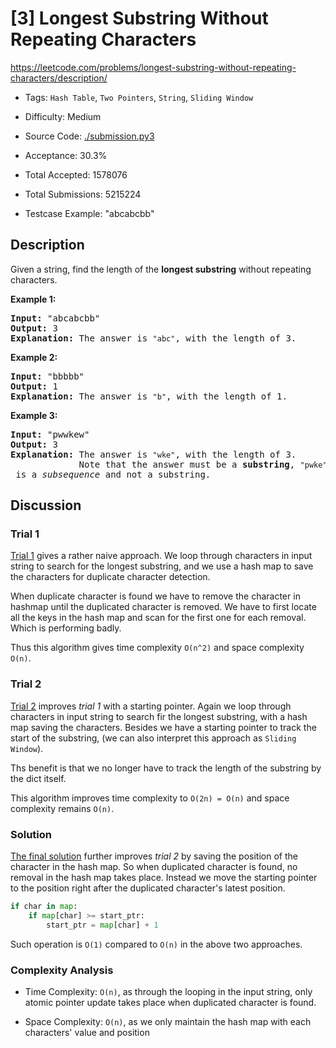 # [3] Longest Substring Without Repeating Characters

<https://leetcode.com/problems/longest-substring-without-repeating-characters/description/>

- Tags: `Hash Table`, `Two Pointers`, `String`, `Sliding Window`

- Difficulty: Medium

- Source Code: [./submission.py3](./submission.py3)

- Acceptance: 30.3%

- Total Accepted: 1578076

- Total Submissions: 5215224

- Testcase Example: "abcabcbb"

## Description

<p>Given a string, find the length of the <b>longest substring</b> without repeating characters.</p>

<div>
<p><strong>Example 1:</strong></p>

<pre>
<strong>Input: </strong><span id="example-input-1-1">&quot;abcabcbb&quot;</span>
<strong>Output: </strong><span id="example-output-1">3 
<strong>Explanation:</strong></span> The answer is <code>&quot;abc&quot;</code>, with the length of 3. 
</pre>

<div>
<p><strong>Example 2:</strong></p>

<pre>
<strong>Input: </strong><span id="example-input-2-1">&quot;bbbbb&quot;</span>
<strong>Output: </strong><span id="example-output-2">1
</span><span id="example-output-1"><strong>Explanation: </strong>T</span>he answer is <code>&quot;b&quot;</code>, with the length of 1.
</pre>

<div>
<p><strong>Example 3:</strong></p>

<pre>
<strong>Input: </strong><span id="example-input-3-1">&quot;pwwkew&quot;</span>
<strong>Output: </strong><span id="example-output-3">3
</span><span id="example-output-1"><strong>Explanation: </strong></span>The answer is <code>&quot;wke&quot;</code>, with the length of 3. 
             Note that the answer must be a <b>substring</b>, <code>&quot;pwke&quot;</code> is a <i>subsequence</i> and not a substring.
</pre>
</div>
</div>
</div>

## Discussion

### Trial 1

[Trial 1](./submission_v0.py3) gives a rather naive approach.
We loop through characters in input string to search for the longest substring,
and we use a hash map to save the characters for duplicate character detection.

When duplicate character is found we have to remove the character in hashmap
until the duplicated character is removed. We have to first locate all the keys
in the hash map and scan for the first one for each removal. Which is performing
badly.

Thus this algorithm gives time complexity `O(n^2)` and space complexity `O(n)`.

### Trial 2

[Trial 2](./submission_v1.py3) improves *trial 1* with a starting pointer.
Again we loop through characters in input string to search fir the
longest substring, with a hash map saving the characters.
Besides we have a starting pointer to track the start of the substring,
(we can also interpret this approach as `Sliding Window`).

Ths benefit is that we no longer have to track the length of the substring
by the dict itself.

This algorithm improves time complexity to `O(2n) = O(n)`
and space complexity remains `O(n)`.

### Solution

[The final solution](./submission.py3) further improves *trial 2* by saving
the position of the character in the hash map. So when duplicated character is
found, no removal in the hash map takes place. Instead we move the starting
pointer to the position right after the duplicated character's latest position.

```python
if char in map:
    if map[char] >= start_ptr:
        start_ptr = map[char] + 1
```

Such operation is `O(1)` compared to `O(n)` in the above two approaches.

### Complexity Analysis

- Time Complexity: `O(n)`, as through the looping in the input string,
  only atomic pointer update takes place when duplicated character is found.

- Space Complexity: `O(n)`, as we only maintain the hash map with each
  characters' value and position
